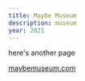 ```yaml
---
title: Maybe Museum
description: museum
year: 2021
---
```

h﻿ere's another page

[maybemuseum.com](maybemuseum.com)